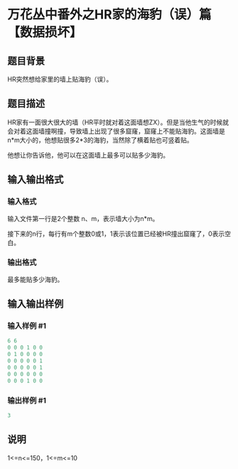# 万花丛中番外之HR家的海豹（误）篇【数据损坏】

## 题目背景

HR突然想给家里的墙上贴海豹（误）。

## 题目描述

HR家有一面很大很大的墙（HR平时就对着这面墙想ZX）。但是当他生气的时候就会对着这面墙撞啊撞，导致墙上出现了很多窟窿，窟窿上不能贴海豹。这面墙是n\*m大小的，他想贴很多2\*3的海豹，当然除了横着贴也可竖着贴。

他想让你告诉他，他可以在这面墙上最多可以贴多少海豹。

## 输入输出格式

### 输入格式

输入文件第一行是2个整数 n、m，表示墙大小为n\*m。

接下来的n行，每行有m个整数0或1，1表示该位置已经被HR撞出窟窿了，0表示空白。

### 输出格式

最多能贴多少海豹。

## 输入输出样例

### 输入样例 #1

```cpp
6 6
0 0 0 1 0 0 
0 1 0 0 0 0
0 0 0 0 0 1
0 0 0 0 0 1
0 0 0 0 0 0
0 0 0 1 0 0
```


### 输出样例 #1

```cpp
3
```


## 说明

1<=n<=150，1<=m<=10

